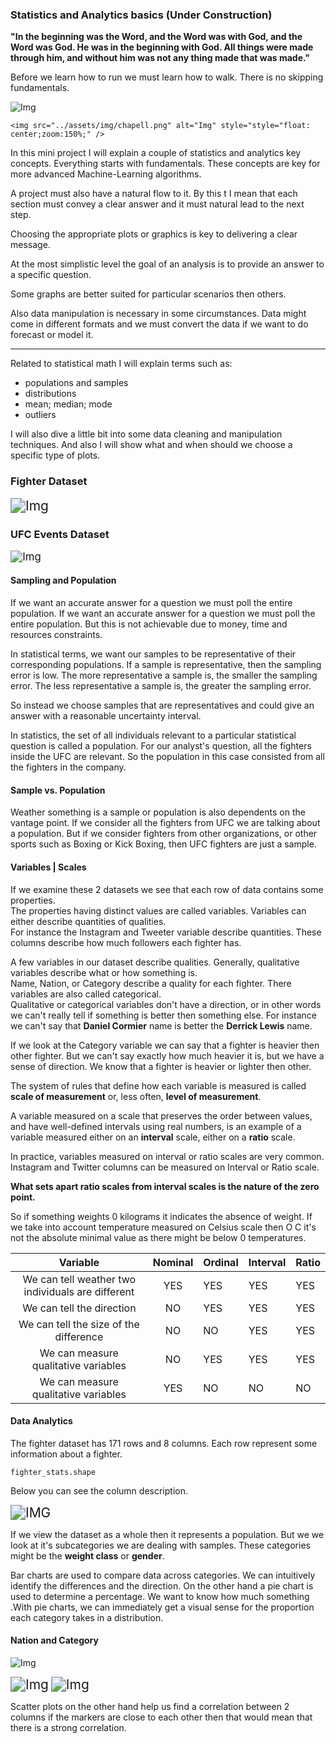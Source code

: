 ### Statistics and Analytics basics (Under Construction)

**"In the beginning was the Word, and the Word was with God, and the Word was God. He was in the beginning with God. All things were made through him, and without him was not any thing made that was made."**

Before we learn how to run we must learn how to walk. There is no skipping fundamentals.

<img src="../assets/img/chapell.png" alt="Img" style="float: center margin-right: 100px;" />
                                                                                     
```                                                                                     
<img src="../assets/img/chapell.png" alt="Img" style="style="float: center;zoom:150%;" />
```

In this mini project I will explain a couple of statistics and analytics key concepts.  Everything starts with fundamentals. These concepts are key for more advanced Machine-Learning algorithms. 

A project must also have a natural flow to it. By this t I mean that each section must convey a clear answer and it must  natural lead to the next step.   

Choosing the appropriate plots or graphics is key to delivering a clear message.

At the most simplistic level the goal of an analysis is to provide an answer to a specific question.

Some graphs are better suited for particular scenarios then others.

Also data manipulation is necessary in some circumstances. Data might come in different formats and we must convert the data if we want to do forecast or model it.

------

Related to statistical math I will explain terms such as:

* populations and samples
* distributions
* mean; median; mode
* outliers

I will also dive a little bit into some data cleaning and manipulation techniques. And also I will show what and when should we choose a  specific type of plots.

### Fighter Dataset

<img src="../assets/img/fighter_df.png" alt="Img" style="zoom:150%;" />

### UFC Events Dataset

<img src="../assets/img/event_df.png" alt="Img" style="zoom: 120%;" />



#### Sampling and Population

If we want an accurate answer for a question we must poll the entire population. If we want an accurate answer for a question we must poll the entire population. But this is not achievable due to money, time and resources constraints.  

In statistical terms, we want our samples to be representative of their  corresponding populations. If a sample is representative, then the  sampling error is low. The more representative a sample is, the smaller  the sampling error. The less representative a sample is, the greater the sampling error.  

So instead we choose samples that are representatives and could give an answer with a reasonable uncertainty interval.

In statistics, the set of all individuals relevant to a particular statistical question is called a population. For our analyst's question, all the fighters inside the UFC are relevant. So the population in  this case consisted from all the fighters in the company.


#### Sample vs. Population

Weather something is a sample or population is also dependents on the vantage point. If we consider all the fighters from UFC we are talking about a population. But if we consider fighters from other organizations, or other sports such as Boxing or Kick Boxing, then UFC fighters are just a sample.


#### Variables | Scales 

If we examine these 2 datasets we see that each row of data contains some properties.   
The properties having distinct values are called variables. Variables can either describe quantities of qualities.  
For instance the Instagram and Tweeter variable describe quantities. These columns describe  how much followers each fighter has.  

A few variables in our dataset describe qualities. Generally, qualitative variables describe what or how something is.  
Name, Nation, or Category describe a quality for each fighter. There variables are also called categorical.     
Qualitative or categorical variables don't have a direction, or in other words we can't really tell if something is better then something else. For instance we can't say that **Daniel Cormier** name is better the **Derrick Lewis** name.

If we look at the Category variable we can say that a fighter is heavier then other fighter. But we can't say exactly how much heavier it is, but we have a sense of direction. We know that a fighter is heavier  or lighter then other.

The system of rules that define how each variable is measured is called **scale of measurement** or, less often, **level of measurement**.

A variable measured on a scale that preserves the order between values,  and have well-defined intervals using real numbers, is an example of a  variable measured either on an **interval** scale, either on a **ratio** scale.  

In practice, variables measured on interval or ratio scales are very common. Instagram and Twitter columns can be measured on Interval or Ratio scale.

**What sets apart ratio scales from interval scales is the nature of the zero point.**

So if something weights 0 kilograms it indicates the absence of weight. If we take into account temperature measured on Celsius scale then O  C it's not the absolute minimal value as there might be below 0 temperatures.

|                     Variable                      | Nominal | Ordinal | Interval | Ratio |
| :-----------------------------------------------: | :-----: | ------- | -------- | ----- |
| We can tell weather two individuals are different |   YES   | YES     | YES      | YES   |
|             We can tell the direction             |   NO    | YES     | YES      | YES   |
|      We can tell the size of the difference       |   NO    | NO      | YES      | YES   |
|       We can measure qualitative variables        |   NO    | YES     | YES      | YES   |
|       We can measure qualitative variables        |   YES   | NO      | NO       | NO    |



#### Data Analytics

The fighter dataset has 171 rows and 8 columns. Each row represent some information about a fighter. 

```
fighter_stats.shape
```

Below you can see the column description.

<img src="/home/Github/prasleas/assets/img/ufc_fighter_column_description.png" alt="IMG" style="zoom: 150%;" />

If we view the dataset as a whole then it represents a population. But we we look at it's subcategories we are dealing with samples. These categories might be the **weight class** or **gender**.

Bar charts are used to compare data across categories. We can intuitively identify the differences and the direction. On the other hand a pie chart is used to determine a percentage. We want to know how much something .With pie charts, we can immediately get a visual sense for the proportion each category takes in a distribution.



#### Nation and Category

![Img](../assets/img/figther_combine_plots..png)

<img src="../assets/img/ufc_figther_country.png" alt="Img" style="zoom:150%;" />



<img src="../assets/img/ufc_male_female.png" alt="Img" style="zoom:150%;" />

Scatter plots on the other hand help us  find a correlation between 2 columns if the markers are close to each  other then that would mean that there is a strong correlation.

